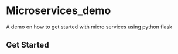 # Microservices_demo
A demo on how to get started with micro services using python flask

## Get Started
